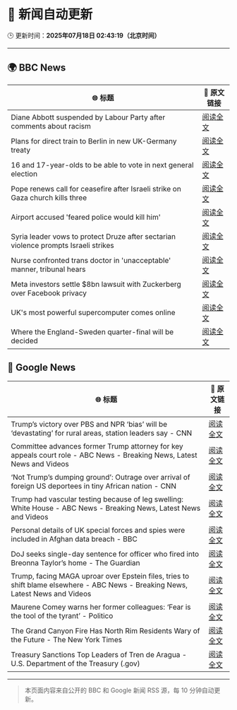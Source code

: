 # 🧠 新闻自动更新

🕒 更新时间：**2025年07月18日 02:43:19（北京时间）**

---

## 🌍 BBC News

| 🌐 标题 | 🔗 原文链接 |
|--------|-------------|
| Diane Abbott suspended by Labour Party after comments about racism | [阅读全文](https://www.bbc.com/news/articles/c4g8v33g1dgo) |
| Plans for direct train to Berlin in new UK-Germany treaty | [阅读全文](https://www.bbc.com/news/articles/cq6m10g7e35o) |
| 16 and 17-year-olds to be able to vote in next general election | [阅读全文](https://www.bbc.com/news/articles/c628ep4j5kno) |
| Pope renews call for ceasefire after Israeli strike on Gaza church kills three | [阅读全文](https://www.bbc.com/news/articles/c8xvnlpx2dxo) |
| Airport accused 'feared police would kill him' | [阅读全文](https://www.bbc.com/news/articles/cx2k7lmxn91o) |
| Syria leader vows to protect Druze after sectarian violence prompts Israeli strikes | [阅读全文](https://www.bbc.com/news/articles/cg5z3jqe673o) |
| Nurse confronted trans doctor in 'unacceptable' manner, tribunal hears | [阅读全文](https://www.bbc.com/news/articles/c4g2xz2wwwwo) |
| Meta investors settle $8bn lawsuit with Zuckerberg over Facebook privacy | [阅读全文](https://www.bbc.com/news/articles/cx2jmledvr3o) |
| UK's most powerful supercomputer comes online | [阅读全文](https://www.bbc.com/news/articles/c8rpnlrj7ppo) |
| Where the England-Sweden quarter-final will be decided | [阅读全文](https://www.bbc.com/sport/football/articles/cq8zp9dvp2zo) |

## 📰 Google News

| 🌐 标题 | 🔗 原文链接 |
|--------|-------------|
| Trump’s victory over PBS and NPR ‘bias’ will be ‘devastating’ for rural areas, station leaders say - CNN | [阅读全文](https://news.google.com/rss/articles/CBMijwFBVV95cUxQVEc4V1ZMeG0waFkwMDVjcWF5S21lcE9ZdXpqY0MyMDkxVzMxbVpaNzNZcnkyZDJSYnZ2b0R5eUFXNFRxb1JUTFl6THlhZXM1TFctcGN4cEZFcW9xaUhMZUtFREttZ0ZqNnhyRkotUlJYNUcwbGF1UmVvVDdZWXZXRk12bWdDc3lMS2k3UTVTc9IBlAFBVV95cUxNVjk3RUs4WURZcTBhSmJETS1KMGg3dENSbE1jRHgwYTBOZjQyR1dkTHdpd2hFcHVhR3duZ2xWRzZFVnBOZVdyTHcyM2xUbk44enZEVXl4WGc0LWVObFh0Wk1fU3NaQ3JsTjZGRkdaYS12cmNpUlE2YkRyNkJPWWI4NFNzUUhiTm9vcXhwdXJVZ2F2OVZq?oc=5) |
| Committee advances former Trump attorney for key appeals court role - ABC News - Breaking News, Latest News and Videos | [阅读全文](https://news.google.com/rss/articles/CBMioAFBVV95cUxPeVFueldILUUtU0R6QVhzVXdPMlJCTnJhdzZkelQzaUE0SllqMnFxTkFHbFhGSGJUQndkN3FENFVpempOWThJVE9NTm9GODhackRySF82d2xMdkRObjRZQkNkVFRzTUhUSGg3QzU2cXM0NEpiNFpvNDVhY212WFFLNVdZU0JaYTItUTZVNGxqWEN6ZENmWEFzcGFLQzg0eEZk0gGmAUFVX3lxTE9WUW1BbDJJYmk1S2ZMenpoLTdiYUk3czFhRWswYzR6R3E3ZW9pUHY2aExHdjFXMGNrbWg3N3Qzd2tOYW9Ua2RISWpkUjd3WWFjRTktSG1PbjF4WkZPd19SdkR2MFdGTWNwellDOUtzTTM5WlFrbEMwNXVZcEgzSkJKV01La3BYQS1pbXlNQzg3WjYtQW9oNUVGQl9QajVXbTVzVXNKZlE?oc=5) |
| ‘Not Trump’s dumping ground’: Outrage over arrival of foreign US deportees in tiny African nation - CNN | [阅读全文](https://news.google.com/rss/articles/CBMigwFBVV95cUxPS25RTHRHTDhqeVRLcEx3YUNaSkhGUFNiUmdWUlVWNTJZUGRtRmwtQVJXclpxTldFb2ZNM29fdU1iSFU1ZEZqQmQwUko0cExRNkRJcVlXTmltTTNXQTU5dHBQc3ZrS0YyZXZMcUozYVRwMGxUeW9lOGoyTk9JZW1JQ0EtVdIBiAFBVV95cUxOakJXc3ZOOTZWZXlXQS02REF3TS1Xa1hydkhzeTV6ZXhUNGtZV0dWQkxFNmtGUnFPRnNkNnNETlNLMmVsTk4tXzRhYlY2Z2tlNy01Ym9BdUJVVjFZUHFHMjYzR1Utb19yWmFUNTRhUXBUdnNRQVNKcDBJVW5NQWdVWVRMZnJsRnEt?oc=5) |
| Trump had vascular testing because of leg swelling: White House - ABC News - Breaking News, Latest News and Videos | [阅读全文](https://news.google.com/rss/articles/CBMinwFBVV95cUxPQXprd3czUGpLRFBvTjF2c0lxdE1sZHBWemtoTnExQmM2c3ZyY1lwR0lCV3ZYTlgtTzZxYnNLUmpxQ0E3VnpkMlVBUVdRZ0U5anlHbno2ZTg4UzA3Z3ZGUjNZTjJpMFRwM0NKaDJieDEtTi1IbHRobklTTzR6WjdYZ21oRFJJZ245bTd6TjRXTUg5YWRCbG1LY1B4YWRNbzTSAaQBQVVfeXFMTllmaE93Vl9OcTl1bGNwWjVocFZoTWppcExiOU9fRVFhMWhRalctV2VjYkFfRHM3X0hSTzRuNTZvWlZmaS1wMVMtRFVWc1JTdnBycnVkNUpDdkhBWkFBQ2I1VmI2WmZpYjFyR1AyV0FMS3RpS09KUlljT1NxMHlVRjAxc3B1cjVBd2RoWGJCRjJrQzFadDRZX1NFZWxRTnk1bHExcnA?oc=5) |
| Personal details of UK special forces and spies were included in Afghan data breach - BBC | [阅读全文](https://news.google.com/rss/articles/CBMiVEFVX3lxTE9tMUo1UWJWUGRlR2RhZWlfcXFCTU1lTFVMV2NlbkZNeXdDelFZdUJaQVVsN3ZJRkZHRFhSWk9UVHc3ZHdnZjh4dlhFMUZnV01QOHdPOA?oc=5) |
| DoJ seeks single-day sentence for officer who fired into Breonna Taylor’s home - The Guardian | [阅读全文](https://news.google.com/rss/articles/CBMilgFBVV95cUxOTi1CT09CMEdkUWVLMkhaa0t0REFOUUQzRWFuZXROMFZPZmxlN05JNVRFeUpEeHdMZElUSUJlRFQ4RjVabE40S25FZ0toY0liejU2bkRiUUpqdzl4Z1BicV81Wl9NVlQ3X1JIdDg2NzNIQTJnNU5ENUh2NFVnMDZyWThLNnRwTkJqOXhjV3NLcmplTDROc2c?oc=5) |
| Trump, facing MAGA uproar over Epstein files, tries to shift blame elsewhere - ABC News - Breaking News, Latest News and Videos | [阅读全文](https://news.google.com/rss/articles/CBMiowFBVV95cUxOcEVoWGdWRkplMzhqM3dNWnlwelZhcXV6WHBHaDlIX2podmJ2WjZEYVh6QnAtZ0h4SWw3TjlkLUJxcmNmQzlsRGhXLTJMUVBMTlJoMVhVa1FzN3NENFhibzJlSkhibHlwdTA4Qmpuc09abzQ5UEttZkN3TnBMSU5rV1IzSU1tVjJ2eGE2QWxfZzNLZTBTeEVJZmhsUG15ekhhMURB0gGoAUFVX3lxTE1fRTVJZWJVVXZDel9OYjJVUVBPMXB0SDNmRlpnOUoycVBkV3F5MDBxZVpQM2FYY2pNell3clhsbzdJajJNQXlLcFlxZHN0RURwQmFyUktjY1V6M2s1Y2VlM1JJcGxlMTBLbGxrbDFFMWdvbEZiMDRzRzFXcEp6UmNjWGVBNVVmVWZBR1JDRE5BR25ldHlTTGZKLWliTGZpQUk4SG41ajZJXw?oc=5) |
| Maurene Comey warns her former colleagues: ‘Fear is the tool of the tyrant’ - Politico | [阅读全文](https://news.google.com/rss/articles/CBMigwFBVV95cUxNcEVyZk9mV19YQVZ0NFNiTDVmOXdfeU1oTEExRGJUQldjQWstUUhGZkotMURobnItR1NmbW5pZEN4RXctQlR5dkxJRV9pSDFrSmlkdGlycEhDdkVkcS1MTUZRcWlSQ1pqTFJ5eFdNNHh1OWNMXzZNeVdPc3JYRUMtbDFqNA?oc=5) |
| The Grand Canyon Fire Has North Rim Residents Wary of the Future - The New York Times | [阅读全文](https://news.google.com/rss/articles/CBMikAFBVV95cUxNXzRaR3B6WHZ3LWlZTGFSdHlfd0NSckp2WUZ6a0FrNkl3RHRkOEFkVWdycENaSEl2aF91b29YT2RLM2phV1NxdlU1Y2x6LWY5YTRzRnNkSF9rTlBaV3BjSEtrempGQVYxQUZYYjlxUGVEZjFQeTk5cWk1N2IwV09BX0lmemFXdnd4LUFHZG9GS1k?oc=5) |
| Treasury Sanctions Top Leaders of Tren de Aragua - U.S. Department of the Treasury (.gov) | [阅读全文](https://news.google.com/rss/articles/CBMiYkFVX3lxTE9halNBNVNNd2ZDRFJZbG5EN3o1azM5U2g1Q1pUYkFYdkpkQkViallqNGNXWE13VGkyclRwQ2h1cENiV0VTbFFSSEs5Zmk4U3FsZ1pJTW4wUXdBd08zMXMycmZB?oc=5) |

---
> 本页面内容来自公开的 BBC 和 Google 新闻 RSS 源，每 10 分钟自动更新。